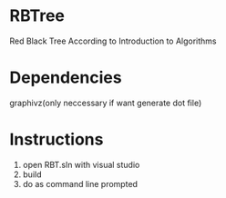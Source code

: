 # RBTree
Red Black Tree According to Introduction to Algorithms

# Dependencies
graphivz(only neccessary if want generate dot file)

# Instructions
1. open RBT.sln with visual studio
2. build
3. do as command line prompted
